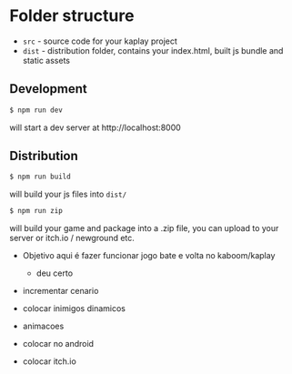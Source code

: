 # Folder structure

- `src` - source code for your kaplay project
- `dist` - distribution folder, contains your index.html, built js bundle and static assets


## Development

```sh
$ npm run dev
```

will start a dev server at http://localhost:8000

## Distribution

```sh
$ npm run build
```

will build your js files into `dist/`

```sh
$ npm run zip
```

will build your game and package into a .zip file, you can upload to your server or itch.io / newground etc.

- Objetivo aqui é fazer funcionar jogo bate e volta no kaboom/kaplay
  - deu certo

- incrementar cenario
- colocar inimigos dinamicos
- animacoes
- colocar no android
- colocar itch.io